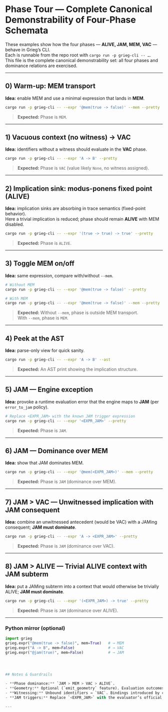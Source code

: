 # Phase Tour — Complete Canonical Demonstrability of Four-Phase Schemata

These examples show how the four phases — **ALIVE, JAM, MEM, VAC** — behave in Grieg’s CLI.  
Each is runnable from the repo root with `cargo run -p grieg-cli -- …`.  
This file is the complete canonical demonstrability set: all four phases and dominance relations are exercised.

---

## 0) Warm-up: MEM transport

**Idea:** enable MEM and use a minimal expression that lands in **MEM**.

```bash
cargo run -p grieg-cli -- --expr '@mem(true -> false)' --mem --pretty
```

> **Expected:** Phase is `MEM`.

---

## 1) Vacuous context (no witness) → VAC

**Idea:** identifiers without a witness should evaluate in the **VAC** phase.

```bash
cargo run -p grieg-cli -- --expr 'A -> B' --pretty
```

> **Expected:** Phase is `VAC` (value likely `None`, no witness assigned).

---

## 2) Implication sink: modus-ponens fixed point (ALIVE)

**Idea:** implication sinks are absorbing in trace semantics (fixed-point behavior).  
Here a trivial implication is reduced; phase should remain **ALIVE** with MEM disabled.

```bash
cargo run -p grieg-cli -- --expr '(true -> true) -> true' --pretty
```

> **Expected:** Phase is `ALIVE`.

---

## 3) Toggle MEM on/off

**Idea:** same expression, compare with/without `--mem`.

```bash
# Without MEM
cargo run -p grieg-cli -- --expr '@mem(true -> false)' --pretty

# With MEM
cargo run -p grieg-cli -- --expr '@mem(true -> false)' --mem --pretty
```

> **Expected:** Without `--mem`, phase is outside MEM transport.  
> With `--mem`, phase is `MEM`.

---

## 4) Peek at the AST

**Idea:** parse-only view for quick sanity.

```bash
cargo run -p grieg-cli -- --expr 'A -> B' --ast
```

> **Expected:** An AST print showing the implication structure.

---

## 5) JAM — Engine exception

**Idea:** provoke a runtime evaluation error that the engine maps to **JAM** (per `error_to_jam` policy).

```bash
# Replace <EXPR_JAM> with the known JAM trigger expression
cargo run -p grieg-cli -- --expr '<EXPR_JAM>' --pretty
```

> **Expected:** Phase is `JAM`.

---

## 6) JAM — Dominance over MEM

**Idea:** show that JAM dominates MEM.

```bash
cargo run -p grieg-cli -- --expr '@mem(<EXPR_JAM>)' --mem --pretty
```

> **Expected:** Phase is `JAM` (dominance over MEM).

---

## 7) JAM > VAC — Unwitnessed implication with JAM consequent

**Idea:** combine an unwitnessed antecedent (would be VAC) with a JAMing consequent; **JAM must dominate**.

```bash
cargo run -p grieg-cli -- --expr 'A -> <EXPR_JAM>' --pretty
```

> **Expected:** Phase is `JAM` (dominance over VAC).

---

## 8) JAM > ALIVE — Trivial ALIVE context with JAM subterm

**Idea:** put a JAMing subterm into a context that would otherwise be trivially ALIVE; **JAM must dominate**.

```bash
cargo run -p grieg-cli -- --expr '(<EXPR_JAM>) -> true' --pretty
```

> **Expected:** Phase is `JAM` (dominance over ALIVE).

---

### Python mirror (optional)

```python
import grieg
grieg.expr("@mem(true -> false)", mem=True)   # → MEM
grieg.expr("A -> B", mem=False)               # → VAC
grieg.expr("@jam(true)", mem=False)           # → JAM




## Notes & Guardrails

- **Phase dominance:** `JAM > MEM > VAC > ALIVE`.  
- **Geometry:** Optional (`emit_geometry` feature). Evaluation outcomes remain invariant; traces are additive witnesses only.  
- **Witnessing:** Unbound identifiers → `VAC`. Bindings introduced by constructs like `@mem(...)` or user inputs.  
- **JAM triggers:** Replace `<EXPR_JAM>` with the evaluator’s official JAM trigger and record it in `spec/LEDGER.md`.

---
